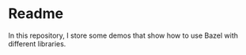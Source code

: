# Readme

In this repository,
I store some demos that show how to use Bazel with different libraries.
